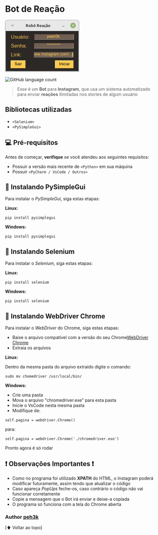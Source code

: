 # Bot de Reação

![alt text](https://github.com/peh3k/Bot-Reacao/blob/main/bot.png)

![GitHub language count](https://img.shields.io/github/languages/count/peh3k/conversor-de-bases-numericas?style=for-the-badge)

> Esse é um **Bot** para **Instagram**, que usa um sistema automatizado para enviar **reações** ilimitadas nos stories de algum usuário

## Bibliotecas utilizadas

- `<Selenium>`
- `<PySimpleGui>`

## 💻 Pré-requisitos

Antes de começar, **verifique** se você atendeu aos seguintes requisitos:
<!---Estes são apenas requisitos de exemplo. Adicionar, duplicar ou remover conforme necessário--->
* Possuir a versão mais recente de `<Python>` em sua máquina
* Possuir `<PyCharm / VsCode / Outros>`

## 🚀 Instalando PySimpleGui

Para instalar o *PySimpleGui*, siga estas etapas:

**Linux:**
```
pip install pysimplegui
```

**Windows:**
```
pip install pysimplegui
```
## 🚀 Instalando Selenium

Para instalar o *Selenium*, siga estas etapas:

**Linux:**
```
pip install selenium
```

**Windows:**
```
pip install selenium
```
## 🚀 Instalando WebDriver Chrome

Para instalar o *WebDriver* do Chrome, siga estas etapas:

- Baixe o arquivo compatível com a versão do seu Chrome<a href="https://chromedriver.chromium.org/downloads">WebDriver Chrome</a>
- Extraia os arquivos

**Linux:**

  Dentro da mesma pasta do arquivo extraído digite o comando:

```
sudo mv chomedriver /usr/local/bin/
```
**Windows:**

- Crie uma pasta
- Mova o arquivo "chromedriver.exe" para esta pasta
- Inicie o VsCode nesta mesma pasta
- Modifique de:
```
self.pagina = webdriver.Chrome()
```
para:
```
self.pagina = webdriver.Chrome('./chromedriver.exe')
```
Pronto agora é só rodar

## ❗ Observações Importantes ❗
- Como no programa foi utilizado **XPATH** do HTML,
o Instagram poderá modificar futuramente, assim tendo que atualizar
o código
- Caso apareça *PopUps* feche-os, caso contrário o código não
vai funcionar corretamente
- Copie a mensagem que o Bot irá enviar e deixe-a copiada
- O programa só funciona com a tela do Chrome aberta

### Author <a href="https://github.com/peh3k">peh3k</a>

[⬆ Voltar ao topo]<br>
